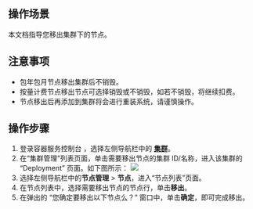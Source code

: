 ## 操作场景

本文档指导您移出集群下的节点。

## 注意事项

- 包年包月节点移出集群后不销毁。
- 按量计费节点移出节点可选择销毁或不销毁，如若不销毁，将继续扣费。
- 节点移出后再添加到集群将会进行重装系统，请谨慎操作。

## 操作步骤
1. 登录容器服务控制台 ，选择左侧导航栏中的 **[集群](https://console.cloud.tencent.com/tke2/cluster)**。
2. 在“集群管理”列表页面，单击需要移出节点的集群 ID/名称，进入该集群的 “Deployment” 页面。如下图所示：
![](https://main.qcloudimg.com/raw/3fea2aa6a9b984cd826c873e87e78dcb.png)
4. 选择左侧导航栏中的**节点管理** > **节点**，进入“节点列表”页面。
5. 在节点列表中，选择需要移出节点的节点行，单击**移出**。
6. 在弹出的 “您确定要移出以下节点么？” 窗口中，单击**确定**，即可完成移出。






